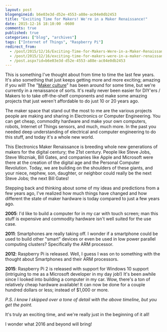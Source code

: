 ```yaml
---
layout: post
blogengineid: b6e03e3d-d52e-4553-a88e-ac04e0db2453
title: "Exciting Time for Makers! We're in a Maker Renaissance!"
date: 2015-12-16 18:10:00 -0600
comments: true
published: true
categories: ["blog", "archives"]
tags: ["Internet of Things", "Raspberry Pi"]
redirect_from: 
  - /post/2015/12/16/Exciting-Time-for-Makers-Were-in-a-Maker-Renaissance
  - /post/2015/12/16/exciting-time-for-makers-were-in-a-maker-renaissance
  - /post.aspx?id=b6e03e3d-d52e-4553-a88e-ac04e0db2453
---
```

<!-- more -->
<p>This is something I've thought about from time to time the last few years. It's also something that just keeps getting more and more exciting; amazing if you will! The "<a title="Maker culture" href="https://en.wikipedia.org/wiki/Maker_culture" target="_blank">Maker culture</a>" has been around for some time, but we're currently in a renaissance of sorts. It's really never been easier for DIY'ers / Makers to to take off-the-shelf components and make some amazing projects that just weren't affordable to do just 10 or 20 years ago.</p>
<p>The maker space that stand out the most to me are the various projects people are making and sharing in Electronics or Computer Engineering. You can get cheap, commodity hardware and make your own computers, robots, Internet of Things sensors, and much, much more. In the past you needed deep understanding of electrical and computer engineering to do this stuff, and today it's a whole new world.</p>
<p>This Electronics Maker Renaissance is breeding whole new generations of makers for the digital century; the 21st century. People like Steve Jobs, Steve Wozniak, Bill Gates, and companies like Apple and Microsoft were there at the creation of the digital age and the Personal Computer Revolution. Today, we are building on the shoulders of these giants, and your niece, nephew, son, daughter, or neighbor could really be the next Steve Jobs; the next Bill Gates!</p>
<p>Stepping back and thinking about some of my ideas and predictions from a few years ago, I've realized how much things have changed and how different the state of maker hardware is today compared to just a few years ago.</p>
<p><strong>2005</strong>: I'd like to build a computer for in my car with touch screen; man this stuff is expensive and commodity hardware isn't well suited for the use case.</p>
<p><strong>2011</strong>: Smartphones are really taking off. I wonder if a smartphone could be used to build other "smart" devices or even be used in low power parallel computing clusters? Specifically the ARM processor.</p>
<p><strong>2012</strong>: Raspberry Pi is released. Well, I guess I was on to something with the thought about Smartphones and their ARM processors.</p>
<p><strong>2015</strong>: Raspberry Pi 2 is released with support for Windows 10 support (intriguing to me as a Microsoft developer in my day job!) It's been awhile since I looked into building a computer in my car. Wow, there's a ton of relatively cheap hardware available! It can now be done for a couple hundred dollars or less; instead of $1,000 or more.</p>
<p><em>P.S. I know I skipped over a tone of detail with the above timeline, but you get the point.</em></p>
<p>It's truly an exciting time, and we're really just in the beginning of it all!</p>
<p>I wonder what 2016 and beyond will bring!</p>
